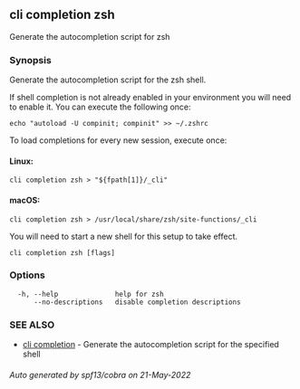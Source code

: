 ## cli completion zsh

Generate the autocompletion script for zsh

### Synopsis

Generate the autocompletion script for the zsh shell.

If shell completion is not already enabled in your environment you will need
to enable it.  You can execute the following once:

	echo "autoload -U compinit; compinit" >> ~/.zshrc

To load completions for every new session, execute once:

#### Linux:

	cli completion zsh > "${fpath[1]}/_cli"

#### macOS:

	cli completion zsh > /usr/local/share/zsh/site-functions/_cli

You will need to start a new shell for this setup to take effect.


```
cli completion zsh [flags]
```

### Options

```
  -h, --help              help for zsh
      --no-descriptions   disable completion descriptions
```

### SEE ALSO

* [cli completion](cli_completion.md)	 - Generate the autocompletion script for the specified shell

###### Auto generated by spf13/cobra on 21-May-2022
